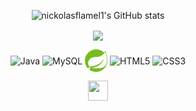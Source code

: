 <p align="center">
    <img src="https://github-readme-stats.vercel.app/api?username=nickolasflamel1&show_icons=true&hide=&count_private=true&title_color=3382ed&text_color=000000&icon_color=3382ed&bg_color=fffff&hide_border=true&border_color=000000&show_icons=true" alt="nickolasflamel1's GitHub stats">
</p>

<p align="center">
  <img align="center" height="190" src="https://github-readme-stats.anuraghazra1.vercel.app/api/top-langs/?username=nickolasflamel1&layout=compact&show_icons=true&hide=&count_private=true&title_color=3382ed&text_color=000000&icon_color=3382ed&bg_color=fffff&hide_border=true&border_color=000000&show_icons=true">
</p>

<p align="center">
<img src="https://raw.githubusercontent.com/danielcranney/readme-generator/main/public/icons/skills/java-colored.svg" width="36" height="36" alt="Java" align="center">
<img src="https://raw.githubusercontent.com/danielcranney/readme-generator/main/public/icons/skills/mysql-colored.svg" width="36" height="36" alt="MySQL" align="center">
<img src="https://github.com/devicons/devicon/blob/master/icons/spring/spring-original.svg" width="36" height="36" alt="SpringBoot" align="center">
<img src="https://raw.githubusercontent.com/danielcranney/readme-generator/main/public/icons/skills/html5-colored.svg" width="36" height="36" alt="HTML5" align="center">
<img src="https://raw.githubusercontent.com/danielcranney/readme-generator/main/public/icons/skills/css3-colored.svg" width="36" height="36" alt="CSS3" align="center">
</p>

<p align="center">
  <a href="https://www.linkedin.com/in/nickolas-flamel/" target="_blank" rel="noreferrer"></a>
  <img src="https://raw.githubusercontent.com/danielcranney/readme-generator/main/public/icons/socials/linkedin.svg" width="32" height="32">
</p>
